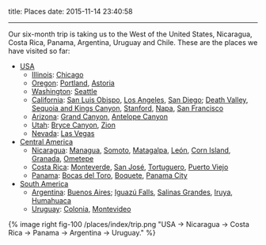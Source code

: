 title: Places
date: 2015-11-14 23:40:58

---

Our six-month trip is taking us to the West of the United States, Nicaragua, Costa Rica, Panama, Argentina, Uruguay and Chile. These are the places we have visited so far:

* [USA](/categories/USA)
    * [Illinois](/categories/USA/Illinois): [Chicago](/categories/USA/Chicago)
    * [Oregon](/categories/USA/Oregon): [Portland](/categories/USA/Oregon/Portland), [Astoria](/categories/USA/Oregon/Astoria)
    * [Washington](/categories/USA/Washington): [Seattle](/categories/USA/Washington/Seattle)
    * [California](/categories/USA/California): [San Luis Obispo](/categories/USA/California/San-Luis-Obispo), [Los Angeles](/categories/USA/California/Los-Angeles), [San Diego](/categories/USA/California/San-Diego); [Death Valley](/categories/USA/California/Death-Valley), [Sequoia and Kings Canyon](/categories/USA/California/Sequoia-and-Kings-Canyon), [Stanford](/categories/USA/California/Stanford), [Napa](/categories/USA/California/Napa), [San Francisco](/categories/USA/California/San-Francisco)
    * [Arizona](/categories/USA/Arizona): [Grand Canyon](/categories/USA/Arizona/Grand-Canyon), [Antelope Canyon](/categories/USA/Arizona/Antelope-Canyon)
    * [Utah](/categoires/USA/Utah): [Bryce Canyon](/categories/USA/Utah/Bryce-Canyon), [Zion](/categories/USA/Utah/Zion)
    * [Nevada](/categories/USA/Nevada): [Las Vegas](/categories/USA/Nevada/Las-Vegas)
* [Central America](/categories/Central-America)
    * [Nicaragua](/categories/Central-America/Nicaragua): [Managua](/categories/Central-America/Nicaragua/Managua), [Somoto](/categories/Central-America/Nicaragua/Somoto), [Matagalpa](/categories/Central-America/Nicaragua/Matagalpa), [León](/categories/Central-America/Nicaragua/Leon), [Corn Island](/categories/Central-America/Nicaragua/Corn-Island), [Granada](/categories/Central-America/Nicaragua/Granada), [Ometepe](/categories/Central-America/Nicaragua/Ometepe)
    * [Costa Rica](/categories/Central-America/Costa-Rica): [Monteverde](/categories/Central-America/Costa-Rica/Monteverde), [San José](/categories/Central-America/Costa-Rica/San-Jose), [Tortuguero](/categories/Central-America/Costa-Rica/Tortuguero), [Puerto Viejo](/categories/Central-America/Costa-Rica/Puerto-Viejo)
    * [Panama](/categories/Central-America/Panama): [Bocas del Toro](/categories/Central-America/Panama/Bocas-del-Toro), [Boquete](/categories/Central-America/Panama/Boquete), [Panama City](/categories/Central-America/Panama/Panama-City)
* [South America](/categories/South-America)
    * [Argentina](/categories/South-America/Argentina): [Buenos Aires](/categories/South-America/Argentina/Buenos-Aires); [Iguazú Falls](/categories/South-America/Argentina/Iguazu-Falls), [Salinas Grandes](/categories/South-America/Argentina/Salinas-Grandes), [Iruya](/categories/South-America/Argentina/Iruya), [Humahuaca](/categories/South-America/Argentina/Humahuaca)
    * [Uruguay](/categories/South-America/Uruguay): [Colonia](/categories/South-America/Uruguay/Colonia), [Montevideo](/categories/South-America/Uruguay/Montevideo)

{% image right fig-100 /places/index/trip.png "USA → Nicaragua → Costa Rica → Panama → Argentina → Uruguay." %}
